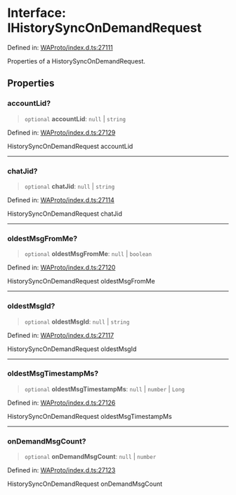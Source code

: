 # Interface: IHistorySyncOnDemandRequest

Defined in: [WAProto/index.d.ts:27111](https://github.com/Fokusdotid/Baileys/blob/b457796e9982984bfe7323cdd6fea8bc613c4ed0/WAProto/index.d.ts#L27111)

Properties of a HistorySyncOnDemandRequest.

## Properties

### accountLid?

> `optional` **accountLid**: `null` \| `string`

Defined in: [WAProto/index.d.ts:27129](https://github.com/Fokusdotid/Baileys/blob/b457796e9982984bfe7323cdd6fea8bc613c4ed0/WAProto/index.d.ts#L27129)

HistorySyncOnDemandRequest accountLid

***

### chatJid?

> `optional` **chatJid**: `null` \| `string`

Defined in: [WAProto/index.d.ts:27114](https://github.com/Fokusdotid/Baileys/blob/b457796e9982984bfe7323cdd6fea8bc613c4ed0/WAProto/index.d.ts#L27114)

HistorySyncOnDemandRequest chatJid

***

### oldestMsgFromMe?

> `optional` **oldestMsgFromMe**: `null` \| `boolean`

Defined in: [WAProto/index.d.ts:27120](https://github.com/Fokusdotid/Baileys/blob/b457796e9982984bfe7323cdd6fea8bc613c4ed0/WAProto/index.d.ts#L27120)

HistorySyncOnDemandRequest oldestMsgFromMe

***

### oldestMsgId?

> `optional` **oldestMsgId**: `null` \| `string`

Defined in: [WAProto/index.d.ts:27117](https://github.com/Fokusdotid/Baileys/blob/b457796e9982984bfe7323cdd6fea8bc613c4ed0/WAProto/index.d.ts#L27117)

HistorySyncOnDemandRequest oldestMsgId

***

### oldestMsgTimestampMs?

> `optional` **oldestMsgTimestampMs**: `null` \| `number` \| `Long`

Defined in: [WAProto/index.d.ts:27126](https://github.com/Fokusdotid/Baileys/blob/b457796e9982984bfe7323cdd6fea8bc613c4ed0/WAProto/index.d.ts#L27126)

HistorySyncOnDemandRequest oldestMsgTimestampMs

***

### onDemandMsgCount?

> `optional` **onDemandMsgCount**: `null` \| `number`

Defined in: [WAProto/index.d.ts:27123](https://github.com/Fokusdotid/Baileys/blob/b457796e9982984bfe7323cdd6fea8bc613c4ed0/WAProto/index.d.ts#L27123)

HistorySyncOnDemandRequest onDemandMsgCount
